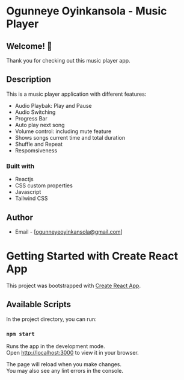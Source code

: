 # Ogunneye Oyinkansola - Music Player

## Welcome! 👋

Thank you for checking out this music player app.

## Description

This is a music player application with different features:

- Audio Playbak: Play and Pause
- Audio Switching
- Progress Bar
- Auto play next song
- Volume control: including mute feature
- Shows songs current time and total duration
- Shuffle and Repeat
- Respomsiveness

### Built with

- Reactjs
- CSS custom properties
- Javascript
- Tailwind CSS

## Author

- Email - [ogunneyeoyinkansola@gmail.com]

# Getting Started with Create React App

This project was bootstrapped with [Create React App](https://github.com/facebook/create-react-app).

## Available Scripts

In the project directory, you can run:

### `npm start`

Runs the app in the development mode.\
Open [http://localhost:3000](http://localhost:3000) to view it in your browser.

The page will reload when you make changes.\
You may also see any lint errors in the console.
